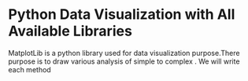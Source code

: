 # Python Data Visualization with All Available Libraries

MatplotLib is a python library used for data visualization purpose.There purpose is to draw various analysis of simple to complex . We will write each method
